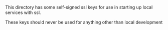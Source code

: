 This directory has some self-signed ssl keys for use in starting up local services with ssl.

These keys should never be used for anything other than local development
